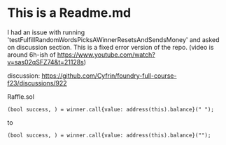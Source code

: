 # This is a Readme.md

I had an issue with running 'testFulfillRandomWordsPicksAWinnerResetsAndSendsMoney' and asked on discussion section. 
This is a fixed error version of the repo. (video is around 6h-ish of https://www.youtube.com/watch?v=sas02qSFZ74&t=21128s)

discussion: https://github.com/Cyfrin/foundry-full-course-f23/discussions/922

Raffle.sol
```solidity
(bool success, ) = winner.call{value: address(this).balance}(" ");
```
to 
```solidity
(bool success, ) = winner.call{value: address(this).balance}("");
```
